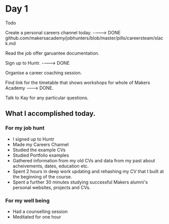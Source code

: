 # Day 1

Todo

Create a personal careers channel today. ----> DONE
github.com/makersacademy/jobhunters/blob/master/pills/careersteam/slack.md

Read the job offer garuantee documentation.

Sign up to Huntr. ----> DONE

Organise a career coaching session.

Find link for the timetable that shows workshops for whole of Makers Academy ---> DONE.

Talk to Kay for any particular questions.

## What I accomplished today.

### For my job hunt

- I signed up to Huntr
- Made my Careers Channel
- Studied the example CVs
- Studied Portfolio examples
- Gathered information from my old CVs and data from my past about acheivements, dates, education etc.
- Spent 2 hours in deep work updating and rehashing my CV that I built at the beginning of the course.
- Spent a further 30 minutes studying successful Makers alumni's personal websites, projects and CVs.

### For my well being


- Had a counselling session
- Meditated for one hour
